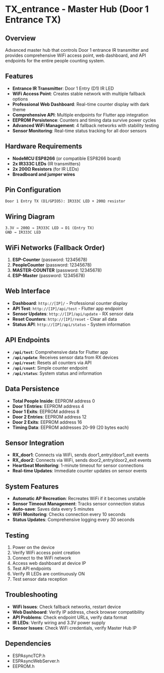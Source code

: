 # TX_entrance - Master Hub (Door 1 Entrance TX)

## Overview
Advanced master hub that controls Door 1 entrance IR transmitter and provides comprehensive WiFi access point, web dashboard, and API endpoints for the entire people counting system.

## Features
- **Entrance IR Transmitter**: Door 1 Entry (D1) IR LED
- **WiFi Access Point**: Creates stable network with multiple fallback options
- **Professional Web Dashboard**: Real-time counter display with dark theme
- **Comprehensive API**: Multiple endpoints for Flutter app integration
- **EEPROM Persistence**: Counters and timing data survive power cycles
- **Advanced WiFi Management**: 4 fallback networks with stability testing
- **Sensor Monitoring**: Real-time status tracking for all door sensors

## Hardware Requirements
- **NodeMCU ESP8266** (or compatible ESP8266 board)
- **2x IR333C LEDs** (IR transmitters)
- **2x 200Ω Resistors** (for IR LEDs)
- **Breadboard and jumper wires**

## Pin Configuration
```
Door 1 Entry TX (D1/GPIO5): IR333C LED + 200Ω resistor
```

## Wiring Diagram
```
3.3V → 200Ω → IR333C LED → D1 (Entry TX)
GND → IR333C LED
```

## WiFi Networks (Fallback Order)
1. **ESP-Counter** (password: 12345678)
2. **PeopleCounter** (password: 12345678)
3. **MASTER-COUNTER** (password: 12345678)
4. **ESP-Master** (password: 12345678)

## Web Interface
- **Dashboard**: `http://[IP]/` - Professional counter display
- **API Test**: `http://[IP]/api/test` - Flutter app endpoint
- **Sensor Updates**: `http://[IP]/api/update` - RX sensor data
- **Reset Counters**: `http://[IP]/reset` - Clear all data
- **Status API**: `http://[IP]/api/status` - System information

## API Endpoints
- **`/api/test`**: Comprehensive data for Flutter app
- **`/api/update`**: Receives sensor data from RX devices
- **`/api/reset`**: Resets all counters via API
- **`/api/count`**: Simple counter endpoint
- **`/api/status`**: System status and information

## Data Persistence
- **Total People Inside**: EEPROM address 0
- **Door 1 Entries**: EEPROM address 4
- **Door 1 Exits**: EEPROM address 8
- **Door 2 Entries**: EEPROM address 12
- **Door 2 Exits**: EEPROM address 16
- **Timing Data**: EEPROM addresses 20-99 (20 bytes each)

## Sensor Integration
- **RX_door1**: Connects via WiFi, sends door1_entry/door1_exit events
- **RX_door2**: Connects via WiFi, sends door2_entry/door2_exit events
- **Heartbeat Monitoring**: 1-minute timeout for sensor connections
- **Real-time Updates**: Immediate counter updates on sensor events

## System Features
- **Automatic AP Recreation**: Recreates WiFi if it becomes unstable
- **Sensor Timeout Management**: Tracks sensor connection status
- **Auto-save**: Saves data every 5 minutes
- **WiFi Monitoring**: Checks connection every 10 seconds
- **Status Updates**: Comprehensive logging every 30 seconds

## Testing
1. Power on the device
2. Verify WiFi access point creation
3. Connect to the WiFi network
4. Access web dashboard at device IP
5. Test API endpoints
6. Verify IR LEDs are continuously ON
7. Test sensor data reception

## Troubleshooting
- **WiFi Issues**: Check fallback networks, restart device
- **Web Dashboard**: Verify IP address, check browser compatibility
- **API Problems**: Check endpoint URLs, verify data format
- **IR LEDs**: Verify wiring and 3.3V power supply
- **Sensor Issues**: Check WiFi credentials, verify Master Hub IP

## Dependencies
- ESPAsyncTCP.h
- ESPAsyncWebServer.h
- EEPROM.h 